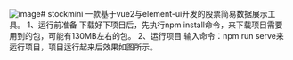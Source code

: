 ![image](https://github.com/Seaquakear/stockmini/assets/32725087/5bcf5d79-766a-4aae-b297-86991e054bcd)# stockmini
一款基于vue2与element-ui开发的股票简易数据展示工具。
1、运行前准备
下载好下项目后，先执行npm install命令，来下载项目需要用到的包，可能有130MB左右的包。
2、运行项目
输入命令：npm run serve来运行项目，项目运行起来后效果如图所示。
